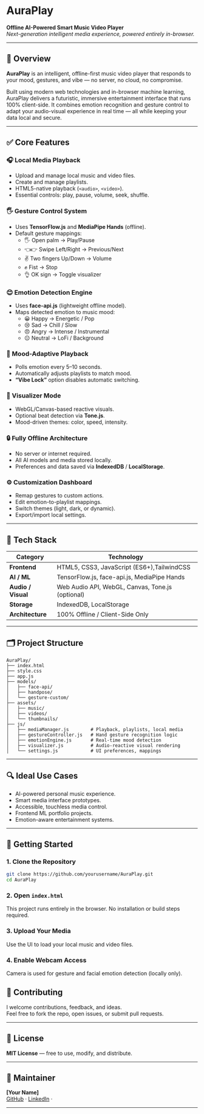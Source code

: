 # AuraPlay  
**Offline AI-Powered Smart Music Video Player**  
*Next-generation intelligent media experience, powered entirely in-browser.*

---

## 📌 Overview

**AuraPlay** is an intelligent, offline-first music video player that responds to your mood, gestures, and vibe — no server, no cloud, no compromise.

Built using modern web technologies and in-browser machine learning, AuraPlay delivers a futuristic, immersive entertainment interface that runs 100% client-side. It combines emotion recognition and gesture control to adapt your audio-visual experience in real time — all while keeping your data local and secure.

---

## ✅ Core Features

### 🎧 Local Media Playback
- Upload and manage local music and video files.
- Create and manage playlists.
- HTML5-native playback (`<audio>`, `<video>`).
- Essential controls: play, pause, volume, seek, shuffle.

### 🖐 Gesture Control System
- Uses **TensorFlow.js** and **MediaPipe Hands** (offline).
- Default gesture mappings:
  - 🖐 Open palm → Play/Pause  
  - 👈👉 Swipe Left/Right → Previous/Next  
  - ✌️ Two fingers Up/Down → Volume  
  - ✊ Fist → Stop  
  - 👌 OK sign → Toggle visualizer

### 😊 Emotion Detection Engine
- Uses **face-api.js** (lightweight offline model).
- Maps detected emotion to music mood:
  - 😀 Happy → Energetic / Pop  
  - 😢 Sad → Chill / Slow  
  - 😠 Angry → Intense / Instrumental  
  - 😐 Neutral → LoFi / Background

### 🧠 Mood-Adaptive Playback
- Polls emotion every 5–10 seconds.
- Automatically adjusts playlists to match mood.
- **“Vibe Lock”** option disables automatic switching.

### 🎨 Visualizer Mode
- WebGL/Canvas-based reactive visuals.
- Optional beat detection via **Tone.js**.
- Mood-driven themes: color, speed, intensity.

### 🔒 Fully Offline Architecture
- No server or internet required.
- All AI models and media stored locally.
- Preferences and data saved via **IndexedDB** / **LocalStorage**.

### ⚙️ Customization Dashboard
- Remap gestures to custom actions.
- Edit emotion-to-playlist mappings.
- Switch themes (light, dark, or dynamic).
- Export/import local settings.

---

## 🧠 Tech Stack

| Category       | Technology |
|----------------|------------|
| **Frontend**   | HTML5, CSS3, JavaScript (ES6+),TailwindCSS |
| **AI / ML**    | TensorFlow.js, face-api.js, MediaPipe Hands |
| **Audio / Visual** | Web Audio API, WebGL, Canvas, Tone.js (optional) |
| **Storage**    | IndexedDB, LocalStorage |
| **Architecture** | 100% Offline / Client-Side Only |

---

## 🗂 Project Structure

```
AuraPlay/
├── index.html
├── style.css
├── app.js
├── models/
│   ├── face-api/
│   ├── handpose/
│   └── gesture-custom/
├── assets/
│   ├── music/
│   ├── videos/
│   └── thumbnails/
├── js/
│   ├── mediaManager.js        # Playback, playlists, local media
│   ├── gestureController.js   # Hand gesture recognition logic
│   ├── emotionEngine.js       # Real-time mood detection
│   ├── visualizer.js          # Audio-reactive visual rendering
│   └── settings.js            # UI preferences, mappings
```

---

## 🔍 Ideal Use Cases

- AI-powered personal music experience.
- Smart media interface prototypes.
- Accessible, touchless media control.
- Frontend ML portfolio projects.
- Emotion-aware entertainment systems.

---

## 🚀 Getting Started

### 1. Clone the Repository
```bash
git clone https://github.com/yourusername/AuraPlay.git
cd AuraPlay
```

### 2. Open `index.html`
This project runs entirely in the browser. No installation or build steps required.

### 3. Upload Your Media
Use the UI to load your local music and video files.

### 4. Enable Webcam Access
Camera is used for gesture and facial emotion detection (locally only).


## 🤝 Contributing

I welcome contributions, feedback, and ideas.  
Feel free to fork the repo, open issues, or submit pull requests.

---

## 📄 License

**MIT License** — free to use, modify, and distribute.

---

## 👤 Maintainer

**[Your Name]**  
[GitHub](https://github.com/kuldeepsharma1) · [LinkedIn](https://linkedin.com/in/kuldeepsharma22) ·

---

